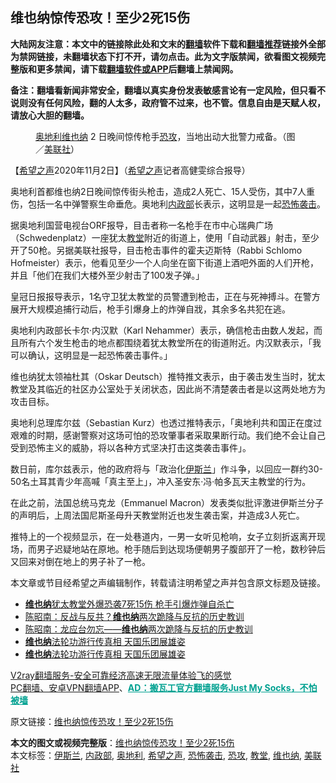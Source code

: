  <h2>维也纳惊传恐攻！至少2死15伤</h2> <p class="notice"><b>大陆网友注意：本文中的链接除此处和文末的<a href="https://github.com/bannedbook/fanqiang" >翻墙</a>软件下载和<a href="https://github.com/killgcd/justmysocks/blob/master/README.md">翻墙推荐</a>链接外全部为禁网链接，未翻墙状态下打不开，请勿点击。此为文字版禁闻，欲看图文视频完整版和更多禁闻，请下载<a href="https://github.com/bannedbook/fanqiang">翻墙软件或APP</a>后翻墙上禁闻网。</p><p>备注：翻墙看新闻非常安全，翻墙以真实身份发表敏感言论有一定风险，但只看不说则没有任何风险，翻的人太多，政府管不过来，也不管。信息自由是天赋人权，请放心大胆的翻墙。</b></p>  <div class="entry"> <figure><figcaption><a href="https://www.bannedbook.org/bnews/tag/%e5%a5%a5%e5%9c%b0%e5%88%a9/" class="st_tag internal_tag" rel="tag" title="标签 奥地利 下的日志">奥地利</a><a href="https://www.bannedbook.org/bnews/tag/%E7%BB%B4%E4%B9%9F%E7%BA%B3/" class="st_tag internal_tag" rel="tag" title="标签 维也纳 下的日志">维也纳</a> 2 日晚间惊传枪手<a href="https://www.bannedbook.org/bnews/tag/%e6%81%90%e6%94%bb/" class="st_tag internal_tag" rel="tag" title="标签 恐攻 下的日志">恐攻</a>，当地出动大批警力戒备。（图／<a href="https://www.bannedbook.org/bnews/tag/%E7%BE%8E%E8%81%94%E7%A4%BE/" class="st_tag internal_tag" rel="tag" title="标签 美联社 下的日志">美联社</a>）</figcaption></figure> <p>【<span class='wp_keywordlink_affiliate'><a href="https://www.soundofhope.org" title="希望之声" target="_blank">希望之声</a></span>2020年11月2日】（<a href="https://www.bannedbook.org/bnews/tag/%e5%b8%8c%e6%9c%9b%e4%b9%8b%e5%a3%b0/" class="st_tag internal_tag" rel="tag" title="标签 希望之声 下的日志">希望之声</a>记者高健雯综合报导）</p> <p>奥地利首都维也纳2日晚间惊传街头枪击，造成2人死亡、15人受伤，其中7人重伤，包括一名中弹警察生命垂危。奥地利<a href="https://www.bannedbook.org/bnews/tag/%e5%86%85%e6%94%bf%e9%83%a8/" class="st_tag internal_tag" rel="tag" title="标签 内政部 下的日志">内政部</a>长表示，这明显是一起<a href="https://www.bannedbook.org/bnews/tag/%e6%81%90%e6%80%96%e8%a2%ad%e5%87%bb/" class="st_tag internal_tag" rel="tag" title="标签 恐怖袭击 下的日志">恐怖袭击</a>。</p> <p>据奥地利国营电视台ORF报导，目击者称一名枪手在市中心瑞典广场 （Schwedenplatz）一座犹太<a href="https://www.bannedbook.org/bnews/tag/%e6%95%99%e5%a0%82/" class="st_tag internal_tag" rel="tag" title="标签 教堂 下的日志">教堂</a>附近的街道上，使用「自动武器」射击，至少开了50枪。另据美联社报导，目击枪击事件的霍夫迈斯特（Rabbi Schlomo Hofmeister）表示，他看见至少一个人向坐在窗下街道上酒吧外面的人们开枪，并且「他们在我们大楼外至少射击了100发子弹。」</p> <p>皇冠日报报导表示，1名守卫犹太教堂的员警遭到枪击，正在与死神搏斗。在警方展开大规模追捕行动后，枪手引爆身上的炸弹自戕，其余多名共犯在逃。</p>  <p>奥地利内政部长卡尔‧内汉默（Karl Nehammer）表示，确信枪击由数人发起，而且所有六个发生枪击的地点都围绕着犹太教堂所在的街道附近。内汉默表示，「我可以确认，这明显是一起恐怖袭击事件。」</p> <p>维也纳犹太领袖杜其（Oskar Deutsch）推特推文表示，由于袭击发生当时，犹太教堂及其临近的社区办公室处于关闭状态，因此尚不清楚袭击者是以这两处地方为攻击目标。</p> <p>奥地利总理库尔兹（Sebastian Kurz）也透过推特表示，「奥地利共和国正在度过艰难的时期，感谢警察对这场可怕的恐攻肇事者采取果断行动。我们绝不会让自己受到恐怖主义的威胁，将以各种方式坚决打击这类袭击事件」。</p> <p>数日前，库尔兹表示，他的政府将与「政治化<a href="https://www.bannedbook.org/bnews/tag/%e4%bc%8a%e6%96%af%e5%85%b0/" class="st_tag internal_tag" rel="tag" title="标签 伊斯兰 下的日志">伊斯兰</a>」作斗争，以回应一群约30-50名土耳其青少年高喊「真主至上」，冲入圣安东‧冯‧帕多瓦天主教堂的行为。</p>  <p>在此之前，法国总统马克龙（Emmanuel Macron）发表类似批评激进伊斯兰分子的声明后，上周法国尼斯圣母升天教堂附近也发生袭击案，并造成3人死亡。</p> <p>推特上的一个视频显示，在一处巷道内，一男一女听见枪响，女子立刻折返离开现场，而男子迟疑地站在原地。枪手随后到达现场便朝男子腹部开了一枪，数秒钟后又回来对倒在地上的男子补了一枪。</p> <p></p> <p>本文章或节目经希望之声编辑制作，转载请注明希望之声并包含原文标题及链接。</p>  <ul class='op-related-articles' title='相关阅读'> <li><a href='https://www.bannedbook.org/bnews/worldnews/20201103/1424795.html' target='_blank'><b>维也纳</b>犹太教堂外爆恐袭7死15伤 枪手引爆炸弹自杀亡</a></li> <li><a href='https://www.bannedbook.org/bnews/comments/20201011/1411736.html' target='_blank'>陈昭南：反战与反共？<b>维也纳</b>两次跪降与反抗的历史教训</a></li> <li><a href='https://www.bannedbook.org/bnews/baitai/20201010/1411325.html' target='_blank'>陈昭南：龙应台勿忘——<b>维也纳</b>两次跪降与反抗的历史教训</a></li> <li><a href='https://www.bannedbook.org/bnews/taiwannews/20200915/1396701.html' target='_blank'><b>维也纳</b>法轮功游行传真相 天国乐团展雄姿</a></li> <li><a href='https://www.bannedbook.org/bnews/bannedvideo/20200915/1396416.html' target='_blank'><b>维也纳</b>法轮功游行传真相  天国乐团展雄姿</a></li> </ul> <p class="texttj"> <a href="https://www.bannedbook.org/forum23/topic22702.html" target="_blank">V2ray翻墙服务-安全可靠经济高速无限流量体验飞的感觉</a><br/> <a href="https://github.com/bannedbook/fanqiang/wiki/%E7%A6%81%E9%97%BB%E7%BD%91%E5%AE%89%E5%8D%93%E7%BF%BB%E5%A2%99%E6%96%B0%E9%97%BBAPP" target="_blank">PC翻墙、安卓VPN翻墙APP</a>、<span onclick="window.open('https://github.com/killgcd/justmysocks/blob/master/README.md')" style="font-weight:bold;color:#00A191;cursor:pointer;text-decoration:underline;outline:none">AD：搬瓦工官方翻墙服务Just My Socks，不怕被墙</span></p><p>原文链接：<a class="src_link"  href="https://www.soundofhope.org/post/438790" target="_blank">维也纳惊传恐攻！至少2死15伤</a></p><a name='sharetosocial'></a>       <div><b>本文的图文或视频完整版</b>：<a href='https://www.bannedbook.org/bnews/comments/20201103/1424949.html'>维也纳惊传恐攻！至少2死15伤</a></div>  </div><!--END ENTRY--> <div class="postfooter"> <div>本文标签：<a href="https://www.bannedbook.org/bnews/tag/%e4%bc%8a%e6%96%af%e5%85%b0/" rel="tag">伊斯兰</a>, <a href="https://www.bannedbook.org/bnews/tag/%e5%86%85%e6%94%bf%e9%83%a8/" rel="tag">内政部</a>, <a href="https://www.bannedbook.org/bnews/tag/%e5%a5%a5%e5%9c%b0%e5%88%a9/" rel="tag">奥地利</a>, <a href="https://www.bannedbook.org/bnews/tag/%e5%b8%8c%e6%9c%9b%e4%b9%8b%e5%a3%b0/" rel="tag">希望之声</a>, <a href="https://www.bannedbook.org/bnews/tag/%e6%81%90%e6%80%96%e8%a2%ad%e5%87%bb/" rel="tag">恐怖袭击</a>, <a href="https://www.bannedbook.org/bnews/tag/%e6%81%90%e6%94%bb/" rel="tag">恐攻</a>, <a href="https://www.bannedbook.org/bnews/tag/%e6%95%99%e5%a0%82/" rel="tag">教堂</a>, <a href="https://www.bannedbook.org/bnews/tag/%E7%BB%B4%E4%B9%9F%E7%BA%B3/" rel="tag">维也纳</a>, <a href="https://www.bannedbook.org/bnews/tag/%E7%BE%8E%E8%81%94%E7%A4%BE/" rel="tag">美联社</a></div>  </div><!--END POSTFOOTER--> 